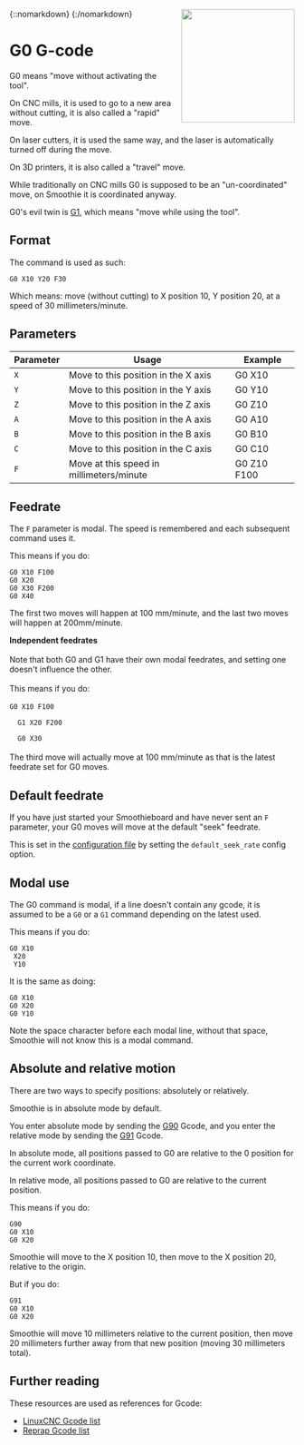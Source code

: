 {::nomarkdown}
<a href="images/gcode.png">
  <img src="images/gcode.png" width="200" height="200" style="float: right; margin-left: 1rem;"/>
</a>
{:/nomarkdown}

# G0 G-code

G0 means "move without activating the tool".

On CNC mills, it is used to go to a new area without cutting, it is also called a "rapid" move. 

On laser cutters, it is used the same way, and the laser is automatically turned off during the move.

On 3D printers, it is also called a "travel" move.

While traditionally on CNC mills G0 is supposed to be an "un-coordinated" move, on Smoothie it is coordinated anyway.

G0's evil twin is [G1](g1), which means "move while using the tool".

## Format

The command is used as such:

```
G0 X10 Y20 F30
```

Which means: move (without cutting) to X position 10, Y position 20, at a speed of 30 millimeters/minute.

## Parameters

| Parameter | Usage | Example |
| --------- | ----- | ------- |
| `X` | Move to this position in the X axis | G0 X10 |
| `Y` | Move to this position in the Y axis | G0 Y10 |
| `Z` | Move to this position in the Z axis | G0 Z10 |
| `A` | Move to this position in the A axis | G0 A10 |
| `B` | Move to this position in the B axis | G0 B10 |
| `C` | Move to this position in the C axis | G0 C10 |
| `F` | Move at this speed in millimeters/minute | G0 Z10 F100 |

## Feedrate

The `F` parameter is modal. The speed is remembered and each subsequent command uses it.

This means if you do:

```
G0 X10 F100
G0 X20
G0 X30 F200
G0 X40
```

The first two moves will happen at 100 mm/minute, and the last two moves will happen at 200mm/minute.

<sl-alert variant="primary" open>
  <sl-icon slot="icon" name="lightbulb"></sl-icon>
  <strong>Independent feedrates</strong><br><br>
  Note that both G0 and G1 have their own modal feedrates, and setting one doesn't influence the other.<br><br>
  This means if you do:<br><br>
  <code>G0 X10 F100<br>
  G1 X20 F200<br>
  G0 X30</code><br><br>
  The third move will actually move at 100 mm/minute as that is the latest feedrate set for G0 moves.
</sl-alert>

## Default feedrate

If you have just started your Smoothieboard and have never sent an `F` parameter, your G0 moves will move at the default "seek" feedrate.

This is set in the [configuration file](configuring-smoothie) by setting the `default_seek_rate` config option.

## Modal use

The G0 command is modal, if a line doesn't contain any gcode, it is assumed to be a `G0` or a `G1` command depending on the latest used.

This means if you do:

```
G0 X10
 X20
 Y10
```

It is the same as doing:

```
G0 X10
G0 X20
G0 Y10
```

Note the space character before each modal line, without that space, Smoothie will not know this is a modal command.

## Absolute and relative motion

There are two ways to specify positions: absolutely or relatively.

Smoothie is in absolute mode by default.

You enter absolute mode by sending the [G90](g90) Gcode, and you enter the relative mode by sending the [G91](g91) Gcode.

In absolute mode, all positions passed to G0 are relative to the 0 position for the current work coordinate.

In relative mode, all positions passed to G0 are relative to the current position.

This means if you do:

```
G90
G0 X10
G0 X20
```

Smoothie will move to the X position 10, then move to the X position 20, relative to the origin.

But if you do:

```
G91
G0 X10
G0 X20
```

Smoothie will move 10 millimeters relative to the current position, then move 20 millimeters further away from that new position (moving 30 millimeters total).

## Further reading

These resources are used as references for Gcode:
* [LinuxCNC Gcode list](http://linuxcnc.org/docs/html/gcode.html)
* [Reprap Gcode list](http://reprap.org/wiki/G-code)
